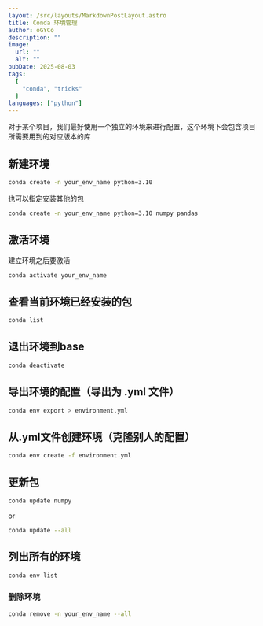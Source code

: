 ```yaml
---
layout: /src/layouts/MarkdownPostLayout.astro
title: Conda 环境管理
author: oGYCo
description: ""
image:
  url: ""
  alt: ""
pubDate: 2025-08-03
tags:
  [
    "conda", "tricks"
  ]
languages: ["python"]
---
```


对于某个项目，我们最好使用一个独立的环境来进行配置，这个环境下会包含项目所需要用到的对应版本的库

## 新建环境

```bash
conda create -n your_env_name python=3.10
```

也可以指定安装其他的包

```bash
conda create -n your_env_name python=3.10 numpy pandas
```

## 激活环境

建立环境之后要激活

```bash
conda activate your_env_name
```
## 查看当前环境已经安装的包

```bash
conda list
```

## 退出环境到base

```bash
conda deactivate
```

## 导出环境的配置（导出为 .yml 文件）

```bash
conda env export > environment.yml
```

## 从.yml文件创建环境（克隆别人的配置）

```bash
conda env create -f environment.yml
```

## 更新包

```bash
conda update numpy
```
or

```bash
conda update --all
```

## 列出所有的环境

```bash
conda env list
```

### 删除环境

```bash
conda remove -n your_env_name --all
```
